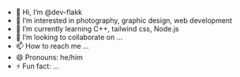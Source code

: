 - 👋 Hi, I’m @dev-flakk
- 👀 I’m interested in photography, graphic design, web development
- 🌱 I’m currently learning C++, tailwind css, Node.js
- 💞️ I’m looking to collaborate on ...
- 📫 How to reach me ...
- 😄 Pronouns: he/him
- ⚡ Fun fact: ...

<!---
dev-flakk/dev-flakk is a ✨ special ✨ repository because its `README.md` (this file) appears on your GitHub profile.
You can click the Preview link to take a look at your changes.
--->
